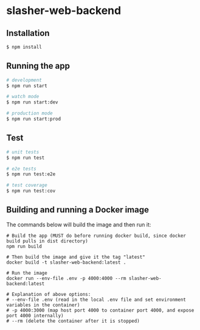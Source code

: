 # slasher-web-backend

## Installation

```bash
$ npm install
```

## Running the app

```bash
# development
$ npm run start

# watch mode
$ npm run start:dev

# production mode
$ npm run start:prod
```

## Test

```bash
# unit tests
$ npm run test

# e2e tests
$ npm run test:e2e

# test coverage
$ npm run test:cov
```

## Building and running a Docker image

The commands below will build the image and then run it:
```
# Build the app (MUST do before running docker build, since docker build pulls in dist directory)
npm run build

# Then build the image and give it the tag "latest"
docker build -t slasher-web-backend:latest .

# Run the image
docker run --env-file .env -p 4000:4000 --rm slasher-web-backend:latest

# Explanation of above options:
# --env-file .env (read in the local .env file and set environment variables in the container)
# -p 4000:3000 (map host port 4000 to container port 4000, and expose port 4000 internally)
# --rm (delete the container after it is stopped)
```
